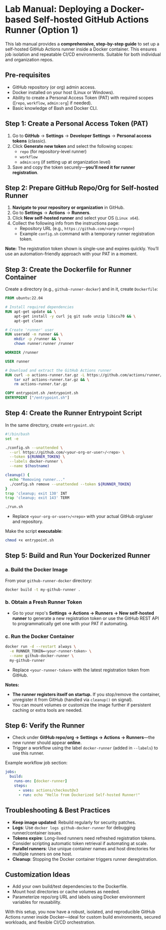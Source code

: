 # Lab Manual: Deploying a Docker-based Self-hosted GitHub Actions Runner (Option 1)

This lab manual provides a **comprehensive, step-by-step guide** to set up a self-hosted GitHub Actions runner inside a Docker container. This ensures job isolation and repeatable CI/CD environments. Suitable for both individual and organization repos.

## **Pre-requisites**

- GitHub repository (or org) admin access.
- Docker installed on your host (Linux or Windows).
- Ability to create a Personal Access Token (PAT) with required scopes ([`repo`, `workflow`, `admin:org`] if needed).
- Basic knowledge of Bash and Docker CLI.


## **Step 1: Create a Personal Access Token (PAT)**

1. Go to **GitHub** → **Settings** → **Developer Settings** → **Personal access tokens** (classic).
2. Click **Generate new token** and select the following scopes:
    - `repo` (for repository-level runner)
    - `workflow`
    - `admin:org` (if setting up at organization level)
3. Save and copy the token securely—**you’ll need it for runner registration**.

## **Step 2: Prepare GitHub Repo/Org for Self-hosted Runner**

1. **Navigate to your repository or organization** in GitHub.
2. Go to **Settings** → **Actions** → **Runners**.
3. Click **New self-hosted runner** and select your OS (`Linux x64`).
4. Collect the following info from the instructions page:
    - Repository URL (e.g., `https://github.com/<org>/<repo>`)
    - Example `config.sh` command with a temporary runner registration token.

**Note:** The registration token shown is single-use and expires quickly. You’ll use an automation-friendly approach with your PAT in a moment.

## **Step 3: Create the Dockerfile for Runner Container**

Create a directory (e.g., `github-runner-docker`) and in it, create `Dockerfile`:

```Dockerfile
FROM ubuntu:22.04

# Install required dependencies
RUN apt-get update && \
    apt-get install -y curl jq git sudo unzip libicu70 && \
    apt-get clean

# Create 'runner' user
RUN useradd -m runner && \
    mkdir -p /runner && \
    chown runner:runner /runner

WORKDIR /runner

USER runner

# Download and extract the GitHub Actions runner
RUN curl -o actions-runner.tar.gz -L https://github.com/actions/runner/releases/download/v2.312.0/actions-runner-linux-x64-2.312.0.tar.gz && \
    tar xzf actions-runner.tar.gz && \
    rm actions-runner.tar.gz

COPY entrypoint.sh /entrypoint.sh
ENTRYPOINT ["/entrypoint.sh"]
```


## **Step 4: Create the Runner Entrypoint Script**

In the same directory, create `entrypoint.sh`:

```bash
#!/bin/bash
set -e

./config.sh --unattended \
  --url https://github.com/<your-org-or-user>/<repo> \
  --token ${RUNNER_TOKEN} \
  --labels docker-runner \
  --name $(hostname)

cleanup() {
  echo "Removing runner..."
  ./config.sh remove --unattended --token ${RUNNER_TOKEN}
}
trap 'cleanup; exit 130' INT
trap 'cleanup; exit 143' TERM

./run.sh
```

- Replace `<your-org-or-user>/<repo>` with your actual GitHub org/user and repository.

Make the script **executable**:

```bash
chmod +x entrypoint.sh
```


## **Step 5: Build and Run Your Dockerized Runner**

### **a. Build the Docker Image**

From your `github-runner-docker` directory:

```bash
docker build -t my-github-runner .
```


### **b. Obtain a Fresh Runner Token**

- Go to your repo's **Settings → Actions → Runners → New self-hosted runner** to generate a new registration token or use the GitHub REST API to programmatically get one with your PAT if automating.


### **c. Run the Docker Container**

```bash
docker run -d --restart always \
  -e RUNNER_TOKEN=<your-runner-token> \
  --name github-docker-runner \
  my-github-runner
```

- Replace `<your-runner-token>` with the latest registration token from GitHub.

**Notes:**

- **The runner registers itself on startup.** If you stop/remove the container, unregister it from GitHub (handled via `cleanup()` on signal).
- You can mount volumes or customize the image further if persistent caching or extra tools are needed.


## **Step 6: Verify the Runner**

- Check under **GitHub repo/org → Settings → Actions → Runners**—the new runner should appear **online**.
- Trigger a workflow using the label `docker-runner` (added in `--labels`) to use this runner.

Example workflow job section:

```yaml
jobs:
  build:
    runs-on: [docker-runner]
    steps:
      - uses: actions/checkout@v3
      - run: echo "Hello from Dockerized Self-hosted Runner!"
```


## **Troubleshooting \& Best Practices**

- **Keep image updated**: Rebuild regularly for security patches.
- **Logs**: Use `docker logs github-docker-runner` for debugging runner/container issues.
- **Tokens expire**: Long-lived runners need refreshed registration tokens. Consider scripting automatic token retrieval if automating at scale.
- **Parallel runners**: Use unique container names and host directories for multiple runners on one host.
- **Cleanup**: Stopping the Docker container triggers runner deregistration.


## **Customization Ideas**

- Add your own build/test dependencies to the Dockerfile.
- Mount host directories or cache volumes as needed.
- Parameterize repo/org URL and labels using Docker environment variables for reusability.

With this setup, you now have a robust, isolated, and reproducible GitHub Actions runner inside Docker—ideal for custom build environments, secured workloads, and flexible CI/CD orchestration.


